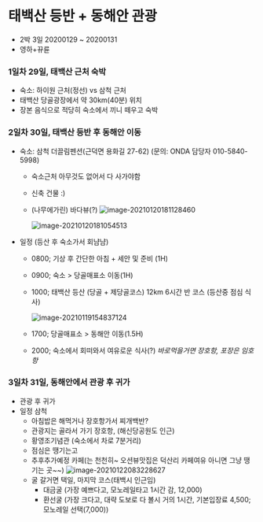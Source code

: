 # 태백산 등반 + 동해안 관광

- 2박 3일 20200129 ~ 20200131
- 영하+뀨륜

### 1일차 29일, 태백산 근처 숙박

- 숙소: 하이원 근처(정선) vs 삼척 근처
- 태백산 당골광장에서 약 30km(40분) 위치
- 장본 음식으로 적당히 숙소에서 끼니 떼우고 숙박



### 2일차 30일, 태백산 등반 후 동해안 이동

- 숙소: 삼척 더끌림펜션(근덕면 용화길 27-62)
  (문의: ONDA 담당자 010-5840-5998)

  - 숙소근처 아무것도 없어서 다 사가야함

  - 신축 건물 :)

  - (나무에가린) 바다뷰(?)
    ![image-20210120181128460](D:\Documents\typora\east_trip\image-20210120181128460.png)

    ![image-20210120181054513](D:\Documents\typora\east_trip\image-20210120181054513.png)

- 일정 (등산 후 숙소가서 회냠냠)

  - 0800; 기상 후 간단한 아침 + 세안 및 준비 (1H)

  - 0900; 숙소 > 당골매표소 이동(1H)

  - 1000; 태백산 등산 (당골 + 제당골코스) 12km 6시간 반 코스 (등산중 점심 식사)

    ![image-20210119154837124](D:\Documents\typora\east_trip\image-20210119154837124.png)

  - 1700; 당골매표소 > 동해안 이동(1.5H)

  - 2000; 숙소에서 회떠와서 여유로운 식사(?)
    *바로먹을거면 장호항, 포장은 임호항*

### 3일차 31일, 동해안에서 관광 후 귀가

- 관광 후 귀가
- 일정 삼척
  - 아침밥은 해먹거나 장호항가서 찌개백반?
  - 관광지는 골라서 가기 장호항, (해신당공원도 인근)
  - 황영조기념관 (숙소에서 차로 7분거리)
  - 점심은 땡기는고
  - 추후추가예정 카페(는 천천히~ 오션뷰맛집은 덕산리 카페여유 아니면 그냥 땡기는 곳~~)
    ![image-20210122083228627](D:\Documents\typora\east_trip\image-20210122083228627.png)
  - 굴 갈거면 택일, 마지막 코스(태백시 인근임)
    - 대금굴 (가장 예쁘다고, 모노레일타고 1시간 감, 12,000)
    - 환선굴 (가장 크다고, 대략 도보로 다 볼시 거의 1시간, 기본입장료 4,500;모노레일 선택(7,000))